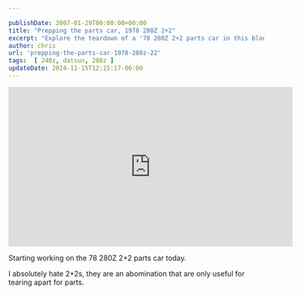 ```yaml
---

publishDate: 2007-01-29T00:00:00+00:00
title: "Prepping the parts car, 1978 280Z 2+2"
excerpt: "Explore the teardown of a '78 280Z 2+2 parts car in this blog post, showcasing its utility despite personal dislike for the model."
author: chris
url: 'prepping-the-parts-car-1978-280z-22'
tags:  [ 240z, datsun, 280z ] 
updateDate: 2024-11-15T12:15:17-06:00
---
```


<iframe width="560" height="315" src="https://www.youtube.com/embed/qk2g8DB8lDo?si=4mK2OhY0Nnla5i2F" title="YouTube video player" frameborder="0" allow="accelerometer; autoplay; clipboard-write; encrypted-media; gyroscope; picture-in-picture; web-share" referrerpolicy="strict-origin-when-cross-origin" allowfullscreen></iframe>

Starting working on the 78 280Z 2+2 parts car today.

I absolutely hate 2+2s, they are an abomination that are only useful for tearing apart for parts.
